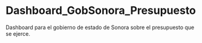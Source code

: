 # Dashboard_GobSonora_Presupuesto
Dashboard para el gobierno de estado de Sonora sobre el presupuesto que se ejerce.
